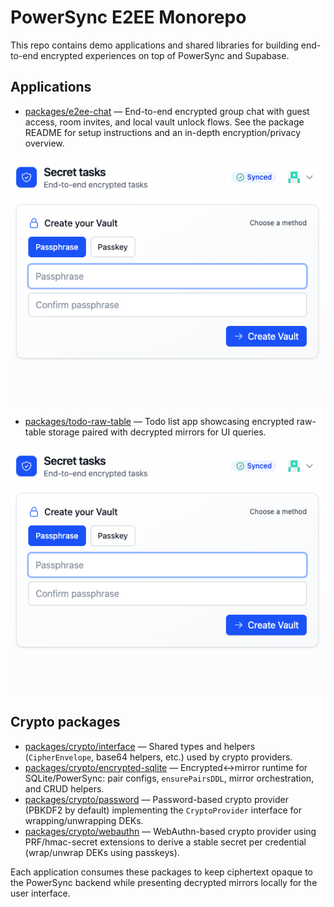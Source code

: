 # PowerSync E2EE Monorepo

This repo contains demo applications and shared libraries for building end-to-end encrypted experiences on top of PowerSync and Supabase.

## Applications

- [packages/e2ee-chat](packages/e2ee-chat) — End-to-end encrypted group chat with guest access, room invites, and local vault unlock flows. See the package README for setup instructions and an in-depth encryption/privacy overview.

![Screenshot of E2EE Chat](packages/e2ee-chat/frontend/screenshot.png)

- [packages/todo-raw-table](packages/todo-raw-table) — Todo list app showcasing encrypted raw-table storage paired with decrypted mirrors for UI queries.

![Screenshot of Todo (raw-table + encrypted mirrors)](packages/todo-raw-table/frontend/screenshot.png)

## Crypto packages

- [packages/crypto/interface](packages/crypto/interface) — Shared types and helpers (`CipherEnvelope`, base64 helpers, etc.) used by crypto providers.
- [packages/crypto/encrypted-sqlite](packages/crypto/encrypted-sqlite) — Encrypted↔mirror runtime for SQLite/PowerSync: pair configs, `ensurePairsDDL`, mirror orchestration, and CRUD helpers.
- [packages/crypto/password](packages/crypto/password) — Password-based crypto provider (PBKDF2 by default) implementing the `CryptoProvider` interface for wrapping/unwrapping DEKs.
- [packages/crypto/webauthn](packages/crypto/webauthn) — WebAuthn-based crypto provider using PRF/hmac-secret extensions to derive a stable secret per credential (wrap/unwrap DEKs using passkeys).

Each application consumes these packages to keep ciphertext opaque to the PowerSync backend while presenting decrypted mirrors locally for the user interface.
